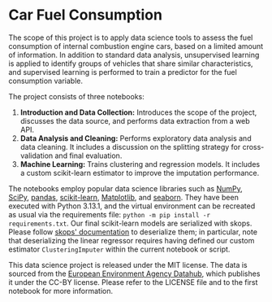 # Car Fuel Consumption

The scope of this project is to apply data science tools to assess the fuel consumption of internal combustion engine cars, based on a limited amount of information. In addition to standard data analysis, unsupervised learning is applied to identify groups of vehicles that share similar characteristics, and supervised learning is performed to train a predictor for the fuel consumption variable.

The project consists of three notebooks:

1. **Introduction and Data Collection:** Introduces the scope of the project, discusses the data source, and performs data extraction from a web API.
2. **Data Analysis and Cleaning:** Performs exploratory data analysis and data cleaning. It includes a discussion on the splitting strategy for cross-validation and final evaluation.
3. **Machine Learning:** Trains clustering and regression models. It includes a custom scikit-learn estimator to improve the imputation performance.

The notebooks employ popular data science libraries such as [NumPy](https://numpy.org/), [SciPy](https://scipy.org/), [pandas](https://pandas.pydata.org/), [scikit-learn](https://scikit-learn.org/), [Matplotlib](https://matplotlib.org/), and [seaborn](https://seaborn.pydata.org/). They have been executed with Python 3.13.1, and the virtual environment can be recreated as usual via the requirements file: `python -m pip install -r requirements.txt`. Our final scikit-learn models are serialized with skops. Please follow [skops' documentation](https://skops.readthedocs.io/en/stable/persistence.html) to deserialize them; in particular, note that deserializing the linear regressor requires having defined our custom estimator `ClusteringImputer` within the current notebook or script.

This data science project is released under the MIT license. The data is sourced from the [European Environment Agency Datahub](https://www.eea.europa.eu/en/datahub), which publishes it under the CC-BY license. Please refer to the LICENSE file and to the first notebook for more information.
